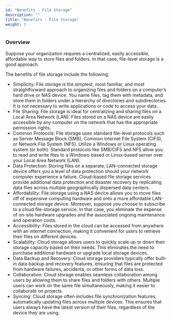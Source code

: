 ```yaml
---
id: "Benefits - File Storage"
description: ""
title: "Benefits - File Storage"
weight: 3
---
```



### **Overview**

Suppose your organization requires a centralized, easily accessible, affordable way to store files and folders. In that case, file-level storage is a good approach.

The benefits of file storage include the following:

- Simplicity: File storage is the simplest, most familiar, and most straightforward approach to organizing files and folders on a computer’s hard drive or NAS device. You name files, tag them with metadata, and store them in folders under a hierarchy of directories and subdirectories. It is not necessary to write applications or code to access your data.
- File Sharing: File storage is ideal for centralizing and sharing files on a Local Area Network (LAN). Files stored on a NAS device are easily accessible by any computer on the network that has the appropriate permission rights.
- Common Protocols: File storage uses standard file-level protocols such as Server Message Block (SMB), Common Internet File System (CIFS), or Network File System (NFS). Utilize a Windows or Linux operating system (or both). Standard protocols like SMB/CIFS and NFS allow you to read and write files to a Windows-based or Linux-based server over your Local Area Network (LAN).
- Data Protection: Storing files on a separate, LAN-connected storage device offers you a level of data protection should your network computer experience a failure. Cloud-based file storage services provide additional data protection and disaster recovery by replicating data files across multiple geographically dispersed data centers.
- Affordability: File storage using a NAS device allows you to move files off of expensive computing hardware and onto a more affordable LAN-connected storage device. Moreover, suppose you choose to subscribe to a cloud file-storage service. In that case, you eliminate the expense of on-site hardware upgrades and the associated ongoing maintenance and operation costs.
- Accessibility: Files stored in the cloud can be accessed from anywhere with an internet connection, making it convenient for users to retrieve their files on different devices.
- Scalability: Cloud storage allows users to quickly scale up or down their storage capacity based on their needs. This eliminates the need to purchase additional hardware or upgrade local storage devices.
- Data Backup and Recovery: Cloud storage providers typically offer built-in data backup and recovery features, ensuring that files are protected from hardware failures, accidents, or other forms of data loss.
- Collaboration: Cloud storage enables seamless collaboration among users by allowing them to share files and folders with others. Multiple users can work on the same file simultaneously, making it easier to collaborate on projects.
- Syncing: Cloud storage often includes file synchronization features, automatically updating files across multiple devices. This ensures that users always have the latest version of their files, regardless of the device they are using.


